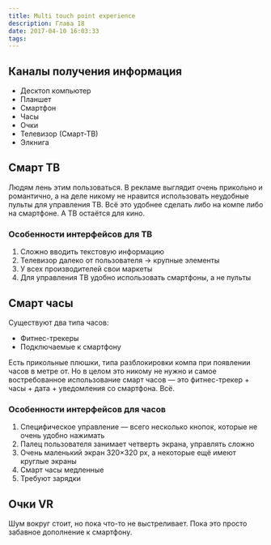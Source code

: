 ```yaml
---
title: Multi touch point experience
description: Глава 18
date: 2017-04-10 16:03:33
tags:
---
```



## Каналы получения информация

* Десктоп компьютер
* Планшет
* Смартфон
* Часы
* Очки
* Телевизор (Смарт-ТВ)
* Элкнига

## Смарт ТВ

Людям лень этим пользоваться. В рекламе выглядит очень прикольно и романтично, а на деле никому не нравится использовать неудобные пульты для управления ТВ. Всё это удобнее сделать либо на компе либо на смартфоне. А ТВ остаётся для кино.

### Особенности интерфейсов для ТВ

1. Сложно вводить текстовую информацию
2. Телевизор далеко от пользователя → крупные элементы
3. У всех производителей свои маркеты
4. Для управления ТВ удобно использовать смартфоны, а не пульты

## Смарт часы

Существуют два типа часов:

* Фитнес-трекеры
* Подключаемые к смартфону

Есть прикольные плюшки, типа разблокировки компа при появлении часов в метре от. Но в целом это никому не нужно и самое востребованное использование смарт часов — это фитнес-трекер + часы + дата + уведомления со смартфона. Всё.

### Особенности интерфейсов для часов

1. Специфическое управление — всего несколько кнопок, которые не очень удобно нажимать
2. Палец пользователя занимает четверть экрана, управлять сложно
3. Очень маленький экран 320×320 px, а некоторые ещё имеют круглые экраны
4. Смарт часы медленные
5. Требуют зарядки

## Очки VR

Шум вокруг стоит, но пока что-то не выстреливает. Пока это просто забавное дополнение к смартфону.